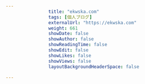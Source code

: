 ```yaml
---
                title: "ekwska.com"
                tags: [個人ブログ]
                externalUrl: "https://ekwska.com"
                weight: 661
                showDate: false
                showAuthor: false
                showReadingTime: false
                showEdit: false
                showLikes: false
                showViews: false
                layoutBackgroundHeaderSpace: false
                
---
```



